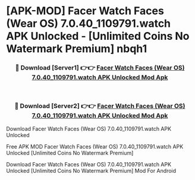# [APK-MOD] Facer Watch Faces (Wear OS) 7.0.40_1109791.watch APK Unlocked - [Unlimited Coins No Watermark Premium] nbqh1



<div align="center">
<h3>🔴 Download [Server1] 👉👉 <a href="https://momento.my/?title=Facer_Watch_Faces_(Wear_OS)_7.0.40_1109791.watch_APK_Unlocked">Facer Watch Faces (Wear OS) 7.0.40_1109791.watch APK Unlocked Mod Apk</a></h3><br>

<h3>🔴 Download [Server2] 👉👉 <a href="https://momento.my/?title=Facer_Watch_Faces_(Wear_OS)_7.0.40_1109791.watch_APK_Unlocked">Facer Watch Faces (Wear OS) 7.0.40_1109791.watch APK Unlocked Mod Apk</a></h3>
</div>



Download Facer Watch Faces (Wear OS) 7.0.40_1109791.watch APK Unlocked 

Free APK MOD Facer Watch Faces (Wear OS) 7.0.40_1109791.watch APK Unlocked [Unlimited Coins No Watermark Premium]

Download Facer Watch Faces (Wear OS) 7.0.40_1109791.watch APK Unlocked [Unlimited Coins No Watermark Premium] Mod For Android
